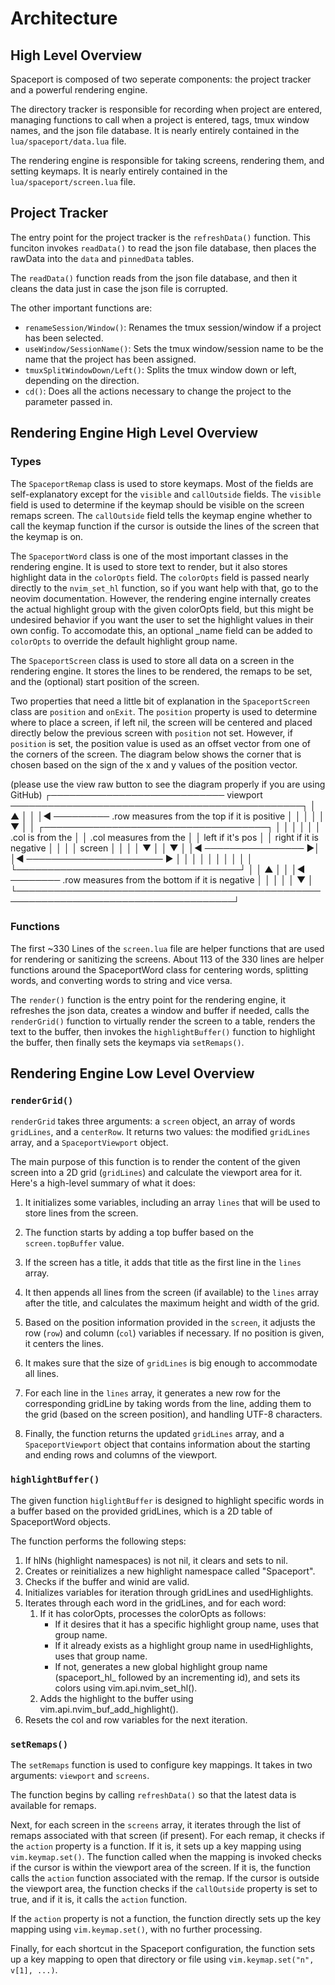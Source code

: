 # Architecture

## High Level Overview

Spaceport is composed of two seperate components: the project tracker and a powerful rendering engine.

The directory tracker is responsible for recording when project are entered, managing functions to call when a project is entered, tags, tmux window names, and the json file database. It is nearly entirely contained in the `lua/spaceport/data.lua` file.

The rendering engine is responsible for taking screens, rendering them, and setting keymaps. It is nearly entirely contained in the `lua/spaceport/screen.lua` file.

## Project Tracker

The entry point for the project tracker is the `refreshData()` function. This funciton invokes `readData()` to read the json file database, then places the rawData into the `data` and `pinnedData` tables.

The `readData()` function reads from the json file database, and then it cleans the data just in case the json file is corrupted.

The other important functions are:

- `renameSession/Window()`: Renames the tmux session/window if a project has been selected.
- `useWindow/SessionName()`: Sets the tmux window/session name to be the name that the project has been assigned.
- `tmuxSplitWindowDown/Left()`: Splits the tmux window down or left, depending on the direction.
- `cd()`: Does all the actions necessary to change the project to the parameter passed in.

## Rendering Engine High Level Overview

### Types

The `SpaceportRemap` class is used to store keymaps. Most of the fields are self-explanatory except for the `visible` and `callOutside` fields. The `visible` field is used to determine if the keymap should be visible on the screen remaps screen. The `callOutside` field tells the keymap engine whether to call the keymap function if the cursor is outside the lines of the screen that the keymap is on.

The `SpaceportWord` class is one of the most important classes in the rendering engine. It is used to store text to render, but it also stores highlight data in the `colorOpts` field. The `colorOpts` field is passed nearly directly to the `nvim_set_hl` function, so if you want help with that, go to the neovim documentation. However, the rendering engine internally creates the actual highlight group with the given colorOpts field, but this might be undesired behavior if you want the user to set the highlight values in their own config. To accomodate this, an optional \_name field can be added to `colorOpts` to override the default highlight group name.

The `SpaceportScreen` class is used to store all data on a screen in the rendering engine. It stores the lines to be rendered, the remaps to be set, and the (optional) start position of the screen.

Two properties that need a little bit of explanation in the `SpaceportScreen` class are `position` and `onExit`. The `position` property is used to determine where to place a screen, if left nil, the screen will be centered and placed directly below the previous screen with `position` not set. However, if `position` is set, the position value is used as an offset vector from one of the corners of the screen. The diagram below shows the corner that is chosen based on the sign of the x and y values of the position vector.

<!--prettier-ignore-->
(please use the view raw button to see the diagram properly if you are using GitHub)
┌──────────────────────────── viewport ───────────────────────────────────────────────┐
│                       ▲                                                             │
│                       │◄ ───────── .row measures from the top if it is positive     │
│                       │                                                             │
│                       ▼                                                             │
│                    ┌────────────────────────────────────┐                           │
│                    │                                    │                           │
│ .col is from the   │                                    │ .col measures from the    │
│ left if it's pos   │                                    │  right if it is negative  │
│       │            │             screen                 │                 │         │
│       ▼            │                                    │                 ▼         │
│◄ ──────────────── ►│                                    │◄ ────────────────────── ► │
│                    │                                    │                           │
│                    │                                    │                           │
│                    └────────────────────────────────────┘                           │
│                      ▲                                                              │
│                      │◄ ──────── .row measures from the bottom if it is negative    │
│                      │                                                              │
│                      ▼                                                              │
└─────────────────────────────────────────────────────────────────────────────────────┘

<!--prettier-ignore-->
### Functions

The first ~330 Lines of the `screen.lua` file are helper functions that are used for rendering or sanitizing the screens. About 113 of the 330 lines are helper functions around the SpaceportWord class for centering words, splitting words, and converting words to string and vice versa.

The `render()` function is the entry point for the rendering engine, it refreshes the json data, creates a window and buffer if needed, calls the `renderGrid()` function to virtually render the screen to a table, renders the text to the buffer, then invokes the `highlightBuffer()` function to highlight the buffer, then finally sets the keymaps via `setRemaps()`.

## Rendering Engine Low Level Overview

### `renderGrid()`

`renderGrid` takes three arguments: a `screen` object, an array of words `gridLines`, and a `centerRow`. It returns two values: the modified `gridLines` array, and a `SpaceportViewport` object.

The main purpose of this function is to render the content of the given screen into a 2D grid (`gridLines`) and calculate the viewport area for it. Here's a high-level summary of what it does:

1. It initializes some variables, including an array `lines` that will be used to store lines from the screen.

2. The function starts by adding a top buffer based on the `screen.topBuffer` value.

3. If the screen has a title, it adds that title as the first line in the `lines` array.

4. It then appends all lines from the screen (if available) to the `lines` array after the title, and calculates the maximum height and width of the grid.

5. Based on the position information provided in the `screen`, it adjusts the row (`row`) and column (`col`) variables if necessary. If no position is given, it centers the lines.

6. It makes sure that the size of `gridLines` is big enough to accommodate all lines.

7. For each line in the `lines` array, it generates a new row for the corresponding gridLine by taking words from the line, adding them to the grid (based on the screen position), and handling UTF-8 characters.

8. Finally, the function returns the updated `gridLines` array, and a `SpaceportViewport` object that contains information about the starting and ending rows and columns of the viewport.

### `highlightBuffer()`

The given function `higlightBuffer` is designed to highlight specific words in a buffer based on the provided gridLines, which is a 2D table of SpaceportWord objects.

The function performs the following steps:

1. If hlNs (highlight namespaces) is not nil, it clears and sets to nil.
2. Creates or reinitializes a new highlight namespace called "Spaceport".
3. Checks if the buffer and winid are valid.
4. Initializes variables for iteration through gridLines and usedHighlights.
5. Iterates through each word in the gridLines, and for each word:
   1. If it has colorOpts, processes the colorOpts as follows:
      - If it desires that it has a specific highlight group name, uses that group name.
      - If it already exists as a highlight group name in usedHighlights, uses that group name.
      - If not, generates a new global highlight group name (spaceport_hl\_ followed by an incrementing id), and sets its colors using vim.api.nvim_set_hl().
   2. Adds the highlight to the buffer using vim.api.nvim_buf_add_highlight().
6. Resets the col and row variables for the next iteration.

### `setRemaps()`

The `setRemaps` function is used to configure key mappings. It takes in two arguments: `viewport` and `screens`.

The function begins by calling `refreshData()` so that the latest data is available for remaps.

Next, for each screen in the `screens` array, it iterates through the list of remaps associated with that screen (if present). For each remap, it checks if the `action` property is a function. If it is, it sets up a key mapping using `vim.keymap.set()`. The function called when the mapping is invoked checks if the cursor is within the viewport area of the screen. If it is, the function calls the `action` function associated with the remap. If the cursor is outside the viewport area, the function checks if the `callOutside` property is set to true, and if it is, it calls the `action` function.

If the `action` property is not a function, the function directly sets up the key mapping using `vim.keymap.set()`, with no further processing.

Finally, for each shortcut in the Spaceport configuration, the function sets up a key mapping to open that directory or file using `vim.keymap.set("n", v[1], ...)`.

